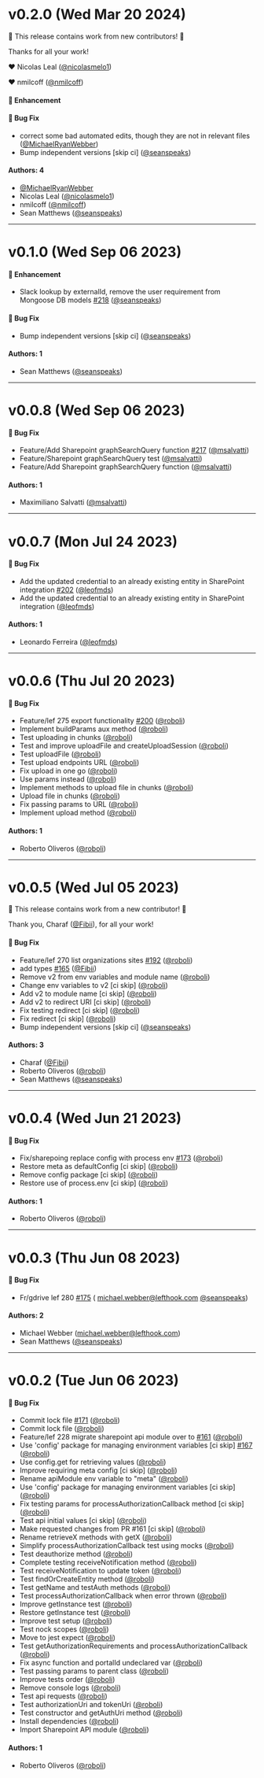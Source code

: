 # v0.2.0 (Wed Mar 20 2024)

:tada: This release contains work from new contributors! :tada:

Thanks for all your work!

:heart: Nicolas Leal ([@nicolasmelo1](https://github.com/nicolasmelo1))

:heart: nmilcoff ([@nmilcoff](https://github.com/nmilcoff))

#### 🚀 Enhancement

#### 🐛 Bug Fix

- correct some bad automated edits, though they are not in relevant
  files ([@MichaelRyanWebber](https://github.com/MichaelRyanWebber))
- Bump independent versions \[skip ci\] ([@seanspeaks](https://github.com/seanspeaks))

#### Authors: 4

- [@MichaelRyanWebber](https://github.com/MichaelRyanWebber)
- Nicolas Leal ([@nicolasmelo1](https://github.com/nicolasmelo1))
- nmilcoff ([@nmilcoff](https://github.com/nmilcoff))
- Sean Matthews ([@seanspeaks](https://github.com/seanspeaks))

---

# v0.1.0 (Wed Sep 06 2023)

#### 🚀 Enhancement

- Slack lookup by externalId, remove the user requirement from Mongoose DB
  models [#218](https://github.com/friggframework/frigg/pull/218) ([@seanspeaks](https://github.com/seanspeaks))

#### 🐛 Bug Fix

- Bump independent versions \[skip ci\] ([@seanspeaks](https://github.com/seanspeaks))

#### Authors: 1

- Sean Matthews ([@seanspeaks](https://github.com/seanspeaks))

---

# v0.0.8 (Wed Sep 06 2023)

#### 🐛 Bug Fix

- Feature/Add Sharepoint graphSearchQuery
  function [#217](https://github.com/friggframework/frigg/pull/217) ([@msalvatti](https://github.com/msalvatti))
- Feature/Sharepoint graphSearchQuery test ([@msalvatti](https://github.com/msalvatti))
- Feature/Add Sharepoint graphSearchQuery function ([@msalvatti](https://github.com/msalvatti))

#### Authors: 1

- Maximiliano Salvatti ([@msalvatti](https://github.com/msalvatti))

---

# v0.0.7 (Mon Jul 24 2023)

#### 🐛 Bug Fix

- Add the updated credential to an already existing entity in SharePoint
  integration [#202](https://github.com/friggframework/frigg/pull/202) ([@leofmds](https://github.com/leofmds))
- Add the updated credential to an already existing entity in SharePoint
  integration ([@leofmds](https://github.com/leofmds))

#### Authors: 1

- Leonardo Ferreira ([@leofmds](https://github.com/leofmds))

---

# v0.0.6 (Thu Jul 20 2023)

#### 🐛 Bug Fix

- Feature/lef 275 export
  functionality [#200](https://github.com/friggframework/frigg/pull/200) ([@roboli](https://github.com/roboli))
- Implement buildParams aux method ([@roboli](https://github.com/roboli))
- Test uploading in chunks ([@roboli](https://github.com/roboli))
- Test and improve uploadFile and createUploadSession ([@roboli](https://github.com/roboli))
- Test uploadFile ([@roboli](https://github.com/roboli))
- Test upload endpoints URL ([@roboli](https://github.com/roboli))
- Fix upload in one go ([@roboli](https://github.com/roboli))
- Use params instead ([@roboli](https://github.com/roboli))
- Implement methods to upload file in chunks ([@roboli](https://github.com/roboli))
- Upload file in chunks ([@roboli](https://github.com/roboli))
- Fix passing params to URL ([@roboli](https://github.com/roboli))
- Implement upload method ([@roboli](https://github.com/roboli))

#### Authors: 1

- Roberto Oliveros ([@roboli](https://github.com/roboli))

---

# v0.0.5 (Wed Jul 05 2023)

:tada: This release contains work from a new contributor! :tada:

Thank you, Charaf ([@Fibii](https://github.com/Fibii)), for all your work!

#### 🐛 Bug Fix

- Feature/lef 270 list organizations
  sites [#192](https://github.com/friggframework/frigg/pull/192) ([@roboli](https://github.com/roboli))
- add types [#165](https://github.com/friggframework/frigg/pull/165) ([@Fibii](https://github.com/Fibii))
- Remove v2 from env variables and module name ([@roboli](https://github.com/roboli))
- Change env variables to v2 [ci skip] ([@roboli](https://github.com/roboli))
- Add v2 to module name [ci skip] ([@roboli](https://github.com/roboli))
- Add v2 to redirect URI [ci skip] ([@roboli](https://github.com/roboli))
- Fix testing redirect [ci skip] ([@roboli](https://github.com/roboli))
- Fix redirect [ci skip] ([@roboli](https://github.com/roboli))
- Bump independent versions \[skip ci\] ([@seanspeaks](https://github.com/seanspeaks))

#### Authors: 3

- Charaf ([@Fibii](https://github.com/Fibii))
- Roberto Oliveros ([@roboli](https://github.com/roboli))
- Sean Matthews ([@seanspeaks](https://github.com/seanspeaks))

---

# v0.0.4 (Wed Jun 21 2023)

#### 🐛 Bug Fix

- Fix/sharepoing replace config with process
  env [#173](https://github.com/friggframework/frigg/pull/173) ([@roboli](https://github.com/roboli))
- Restore meta as defaultConfig [ci skip] ([@roboli](https://github.com/roboli))
- Remove config package [ci skip] ([@roboli](https://github.com/roboli))
- Restore use of process.env [ci skip] ([@roboli](https://github.com/roboli))

#### Authors: 1

- Roberto Oliveros ([@roboli](https://github.com/roboli))

---

# v0.0.3 (Thu Jun 08 2023)

#### 🐛 Bug Fix

- Fr/gdrive lef 280 [#175](https://github.com/friggframework/frigg/pull/175) (
  michael.webber@lefthook.com [@seanspeaks](https://github.com/seanspeaks))

#### Authors: 2

- Michael Webber (michael.webber@lefthook.com)
- Sean Matthews ([@seanspeaks](https://github.com/seanspeaks))

---

# v0.0.2 (Tue Jun 06 2023)

#### 🐛 Bug Fix

- Commit lock file [#171](https://github.com/friggframework/frigg/pull/171) ([@roboli](https://github.com/roboli))
- Commit lock file ([@roboli](https://github.com/roboli))
- Feature/lef 228 migrate sharepoint api module over
  to [#161](https://github.com/friggframework/frigg/pull/161) ([@roboli](https://github.com/roboli))
- Use 'config' package for managing environment
  variables [ci skip] [#167](https://github.com/friggframework/frigg/pull/167) ([@roboli](https://github.com/roboli))
- Use config.get for retrieving values ([@roboli](https://github.com/roboli))
- Improve requiring meta config [ci skip] ([@roboli](https://github.com/roboli))
- Rename apiModule env variable to "meta" ([@roboli](https://github.com/roboli))
- Use 'config' package for managing environment variables [ci skip] ([@roboli](https://github.com/roboli))
- Fix testing params for processAuthorizationCallback method [ci skip] ([@roboli](https://github.com/roboli))
- Test api initial values [ci skip] ([@roboli](https://github.com/roboli))
- Make requested changes from PR #161 [ci skip] ([@roboli](https://github.com/roboli))
- Rename retrieveX methods with getX ([@roboli](https://github.com/roboli))
- Simplify processAuthorizationCallback test using mocks ([@roboli](https://github.com/roboli))
- Test deauthorize method ([@roboli](https://github.com/roboli))
- Complete testing receiveNotification method ([@roboli](https://github.com/roboli))
- Test receiveNotification to update token ([@roboli](https://github.com/roboli))
- Test findOrCreateEntity method ([@roboli](https://github.com/roboli))
- Test getName and testAuth methods ([@roboli](https://github.com/roboli))
- Test processAuthorizationCallback when error thrown ([@roboli](https://github.com/roboli))
- Improve getInstance test ([@roboli](https://github.com/roboli))
- Restore getInstance test ([@roboli](https://github.com/roboli))
- Improve test setup ([@roboli](https://github.com/roboli))
- Test nock scopes ([@roboli](https://github.com/roboli))
- Move to jest expect ([@roboli](https://github.com/roboli))
- Test getAuthorizationRequirements and processAuthorizationCallback ([@roboli](https://github.com/roboli))
- Fix async function and portalId undeclared var ([@roboli](https://github.com/roboli))
- Test passing params to parent class ([@roboli](https://github.com/roboli))
- Improve tests order ([@roboli](https://github.com/roboli))
- Remove console logs ([@roboli](https://github.com/roboli))
- Test api requests ([@roboli](https://github.com/roboli))
- Test authorizationUri and tokenUri ([@roboli](https://github.com/roboli))
- Test constructor and getAuthUri method ([@roboli](https://github.com/roboli))
- Install dependencies ([@roboli](https://github.com/roboli))
- Import Sharepoint API module ([@roboli](https://github.com/roboli))

#### Authors: 1

- Roberto Oliveros ([@roboli](https://github.com/roboli))
